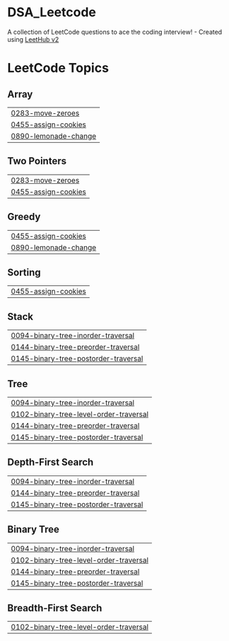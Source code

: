 # DSA_Leetcode
A collection of LeetCode questions to ace the coding interview! - Created using [LeetHub v2](https://github.com/arunbhardwaj/LeetHub-2.0)

<!---LeetCode Topics Start-->
# LeetCode Topics
## Array
|  |
| ------- |
| [0283-move-zeroes](https://github.com/jhashubham09/DSA_Leetcode/tree/master/0283-move-zeroes) |
| [0455-assign-cookies](https://github.com/jhashubham09/DSA_Leetcode/tree/master/0455-assign-cookies) |
| [0890-lemonade-change](https://github.com/jhashubham09/DSA_Leetcode/tree/master/0890-lemonade-change) |
## Two Pointers
|  |
| ------- |
| [0283-move-zeroes](https://github.com/jhashubham09/DSA_Leetcode/tree/master/0283-move-zeroes) |
| [0455-assign-cookies](https://github.com/jhashubham09/DSA_Leetcode/tree/master/0455-assign-cookies) |
## Greedy
|  |
| ------- |
| [0455-assign-cookies](https://github.com/jhashubham09/DSA_Leetcode/tree/master/0455-assign-cookies) |
| [0890-lemonade-change](https://github.com/jhashubham09/DSA_Leetcode/tree/master/0890-lemonade-change) |
## Sorting
|  |
| ------- |
| [0455-assign-cookies](https://github.com/jhashubham09/DSA_Leetcode/tree/master/0455-assign-cookies) |
## Stack
|  |
| ------- |
| [0094-binary-tree-inorder-traversal](https://github.com/jhashubham09/DSA_Leetcode/tree/master/0094-binary-tree-inorder-traversal) |
| [0144-binary-tree-preorder-traversal](https://github.com/jhashubham09/DSA_Leetcode/tree/master/0144-binary-tree-preorder-traversal) |
| [0145-binary-tree-postorder-traversal](https://github.com/jhashubham09/DSA_Leetcode/tree/master/0145-binary-tree-postorder-traversal) |
## Tree
|  |
| ------- |
| [0094-binary-tree-inorder-traversal](https://github.com/jhashubham09/DSA_Leetcode/tree/master/0094-binary-tree-inorder-traversal) |
| [0102-binary-tree-level-order-traversal](https://github.com/jhashubham09/DSA_Leetcode/tree/master/0102-binary-tree-level-order-traversal) |
| [0144-binary-tree-preorder-traversal](https://github.com/jhashubham09/DSA_Leetcode/tree/master/0144-binary-tree-preorder-traversal) |
| [0145-binary-tree-postorder-traversal](https://github.com/jhashubham09/DSA_Leetcode/tree/master/0145-binary-tree-postorder-traversal) |
## Depth-First Search
|  |
| ------- |
| [0094-binary-tree-inorder-traversal](https://github.com/jhashubham09/DSA_Leetcode/tree/master/0094-binary-tree-inorder-traversal) |
| [0144-binary-tree-preorder-traversal](https://github.com/jhashubham09/DSA_Leetcode/tree/master/0144-binary-tree-preorder-traversal) |
| [0145-binary-tree-postorder-traversal](https://github.com/jhashubham09/DSA_Leetcode/tree/master/0145-binary-tree-postorder-traversal) |
## Binary Tree
|  |
| ------- |
| [0094-binary-tree-inorder-traversal](https://github.com/jhashubham09/DSA_Leetcode/tree/master/0094-binary-tree-inorder-traversal) |
| [0102-binary-tree-level-order-traversal](https://github.com/jhashubham09/DSA_Leetcode/tree/master/0102-binary-tree-level-order-traversal) |
| [0144-binary-tree-preorder-traversal](https://github.com/jhashubham09/DSA_Leetcode/tree/master/0144-binary-tree-preorder-traversal) |
| [0145-binary-tree-postorder-traversal](https://github.com/jhashubham09/DSA_Leetcode/tree/master/0145-binary-tree-postorder-traversal) |
## Breadth-First Search
|  |
| ------- |
| [0102-binary-tree-level-order-traversal](https://github.com/jhashubham09/DSA_Leetcode/tree/master/0102-binary-tree-level-order-traversal) |
<!---LeetCode Topics End-->